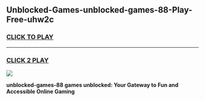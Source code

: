 
## Unblocked-Games-unblocked-games-88-Play-Free-uhw2c
<h3>
<a href="https://premium76.site?title=unblocked-games-88&ref=23A">CLICK TO PLAY</a></h3>
<hr>

<h3>
<a href="https://premium76.site?title=unblocked-games-88&ref=23A">CLICK 2 PLAY</a>
  
</h3>

<a href="https://premium76.site?title=unblocked-games-88&ref=23A"><img src="https://clearcache.store/games.png"></a>


**unblocked-games-88 games unblocked: Your Gateway to Fun and Accessible Online Gaming**
